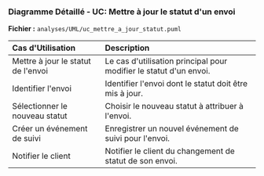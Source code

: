 ### Diagramme Détaillé - UC: Mettre à jour le statut d'un envoi

**Fichier :** `analyses/UML/uc_mettre_a_jour_statut.puml`

| Cas d'Utilisation | Description |
| :---------------- | :---------- |
| Mettre à jour le statut de l'envoi | Le cas d'utilisation principal pour modifier le statut d'un envoi. |
| Identifier l'envoi | Identifier l'envoi dont le statut doit être mis à jour. |
| Sélectionner le nouveau statut | Choisir le nouveau statut à attribuer à l'envoi. |
| Créer un événement de suivi | Enregistrer un nouvel événement de suivi pour l'envoi. |
| Notifier le client | Notifier le client du changement de statut de son envoi. |